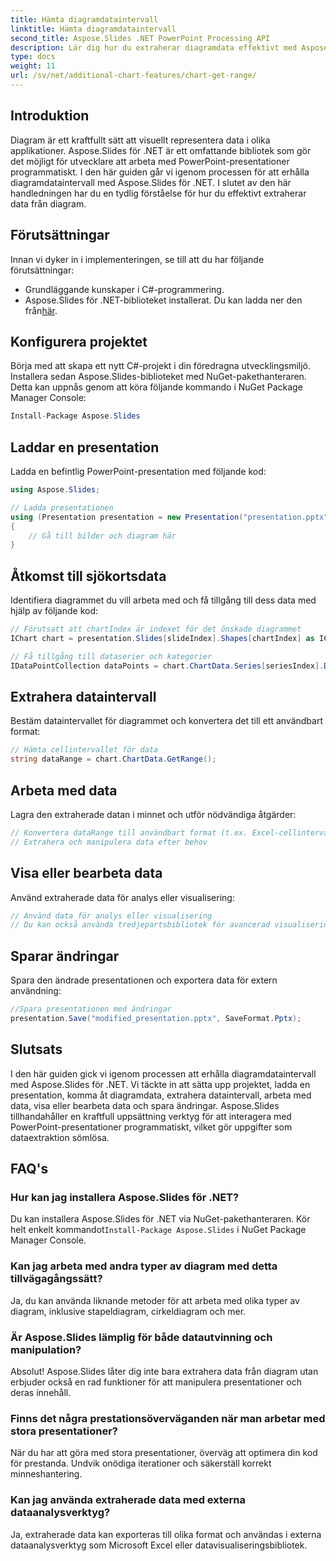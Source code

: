 ```yaml
---
title: Hämta diagramdataintervall
linktitle: Hämta diagramdataintervall
second_title: Aspose.Slides .NET PowerPoint Processing API
description: Lär dig hur du extraherar diagramdata effektivt med Aspose.Slides för .NET. Steg-för-steg guide med kodexempel och vanliga frågor.
type: docs
weight: 11
url: /sv/net/additional-chart-features/chart-get-range/
---
```


## Introduktion
Diagram är ett kraftfullt sätt att visuellt representera data i olika applikationer. Aspose.Slides för .NET är ett omfattande bibliotek som gör det möjligt för utvecklare att arbeta med PowerPoint-presentationer programmatiskt. I den här guiden går vi igenom processen för att erhålla diagramdataintervall med Aspose.Slides för .NET. I slutet av den här handledningen har du en tydlig förståelse för hur du effektivt extraherar data från diagram.

## Förutsättningar
Innan vi dyker in i implementeringen, se till att du har följande förutsättningar:

- Grundläggande kunskaper i C#-programmering.
-  Aspose.Slides för .NET-biblioteket installerat. Du kan ladda ner den från[här](https://releases.aspose.com/slides/net).

## Konfigurera projektet
Börja med att skapa ett nytt C#-projekt i din föredragna utvecklingsmiljö. Installera sedan Aspose.Slides-biblioteket med NuGet-pakethanteraren. Detta kan uppnås genom att köra följande kommando i NuGet Package Manager Console:

```csharp
Install-Package Aspose.Slides
```

## Laddar en presentation
Ladda en befintlig PowerPoint-presentation med följande kod:

```csharp
using Aspose.Slides;

// Ladda presentationen
using (Presentation presentation = new Presentation("presentation.pptx"))
{
    // Gå till bilder och diagram här
}
```

## Åtkomst till sjökortsdata
Identifiera diagrammet du vill arbeta med och få tillgång till dess data med hjälp av följande kod:

```csharp
// Förutsatt att chartIndex är indexet för det önskade diagrammet
IChart chart = presentation.Slides[slideIndex].Shapes[chartIndex] as IChart;

// Få tillgång till dataserier och kategorier
IDataPointCollection dataPoints = chart.ChartData.Series[seriesIndex].DataPoints;
```

## Extrahera dataintervall
Bestäm dataintervallet för diagrammet och konvertera det till ett användbart format:

```csharp
// Hämta cellintervallet för data
string dataRange = chart.ChartData.GetRange();
```

## Arbeta med data
Lagra den extraherade datan i minnet och utför nödvändiga åtgärder:

```csharp
// Konvertera dataRange till användbart format (t.ex. Excel-cellintervall)
// Extrahera och manipulera data efter behov
```

## Visa eller bearbeta data
Använd extraherade data för analys eller visualisering:

```csharp
// Använd data för analys eller visualisering
// Du kan också använda tredjepartsbibliotek för avancerad visualisering
```

## Sparar ändringar
Spara den ändrade presentationen och exportera data för extern användning:

```csharp
//Spara presentationen med ändringar
presentation.Save("modified_presentation.pptx", SaveFormat.Pptx);
```

## Slutsats
I den här guiden gick vi igenom processen att erhålla diagramdataintervall med Aspose.Slides för .NET. Vi täckte in att sätta upp projektet, ladda en presentation, komma åt diagramdata, extrahera dataintervall, arbeta med data, visa eller bearbeta data och spara ändringar. Aspose.Slides tillhandahåller en kraftfull uppsättning verktyg för att interagera med PowerPoint-presentationer programmatiskt, vilket gör uppgifter som dataextraktion sömlösa.

## FAQ's

### Hur kan jag installera Aspose.Slides för .NET?

 Du kan installera Aspose.Slides för .NET via NuGet-pakethanteraren. Kör helt enkelt kommandot`Install-Package Aspose.Slides` i NuGet Package Manager Console.

### Kan jag arbeta med andra typer av diagram med detta tillvägagångssätt?

Ja, du kan använda liknande metoder för att arbeta med olika typer av diagram, inklusive stapeldiagram, cirkeldiagram och mer.

### Är Aspose.Slides lämplig för både datautvinning och manipulation?

Absolut! Aspose.Slides låter dig inte bara extrahera data från diagram utan erbjuder också en rad funktioner för att manipulera presentationer och deras innehåll.

### Finns det några prestationsöverväganden när man arbetar med stora presentationer?

När du har att göra med stora presentationer, överväg att optimera din kod för prestanda. Undvik onödiga iterationer och säkerställ korrekt minneshantering.

### Kan jag använda extraherade data med externa dataanalysverktyg?

Ja, extraherade data kan exporteras till olika format och användas i externa dataanalysverktyg som Microsoft Excel eller datavisualiseringsbibliotek.